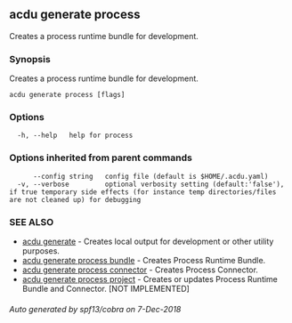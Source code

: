 ## acdu generate process

Creates a process runtime bundle for development.

### Synopsis


Creates a process runtime bundle for development.

```
acdu generate process [flags]
```

### Options

```
  -h, --help   help for process
```

### Options inherited from parent commands

```
      --config string   config file (default is $HOME/.acdu.yaml)
  -v, --verbose         optional verbosity setting (default:'false'), if true temporary side effects (for instance temp directories/files are not cleaned up) for debugging
```

### SEE ALSO
* [acdu generate](acdu_generate.md)	 - Creates local output for development or other utility purposes.
* [acdu generate process bundle](acdu_generate_process_bundle.md)	 - Creates Process Runtime Bundle.
* [acdu generate process connector](acdu_generate_process_connector.md)	 - Creates Process Connector.
* [acdu generate process project](acdu_generate_process_project.md)	 - Creates or updates Process Runtime Bundle and Connector. [NOT IMPLEMENTED]

###### Auto generated by spf13/cobra on 7-Dec-2018
